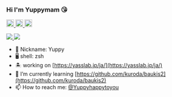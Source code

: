 ### Hi I'm Yuppymam 😘
<p align="left"> 
  <a href="http://twitter.com/Yuppyhappytoyou">
    <img height="20" src="https://img.shields.io/twitter/follow/Yuppyhappytoyou?label=Twitter&logo=twitter&style=flat" />
  </a>
  <a href="http://qiita.com/yuppymam">
    <img height="20" src="https://qiita-badge.apiapi.app/s/yuppymam/posts.svg" />
  </a>
  <a href="http://qiita.com/yuppymam">
    <img height="20" src="https://qiita-badge.apiapi.app/s/yuppymam/contributions.svg" />
  </a>
</p>

<div align="left">
  <a href="https://github.com/Yuppymam">
    <img src="https://github-readme-stats.vercel.app/api/top-langs/?username=Yuppymam&layout=compact&theme=dracula&show_icons=true" />
  </a>
  <a href="https://github.com/Yuppymam">
    <img src="https://github-readme-stats.vercel.app/api?username=Yuppymam&hide=stars,issues&theme=dracula&show_icons=true&line_height=30" />
  </a>
</div>

- 💖 Nickname: Yuppy
- 🖥 shell: zsh
- 🏝 working on [https://yasslab.jp/ja/](https://yasslab.jp/ja/)
- 🌱 I’m currently learning [https://github.com/kuroda/baukis2](https://github.com/kuroda/baukis2)
- 📫 How to reach me: [@Yuppyhappytoyou](https://twitter.com/Yuppyhappytoyou)

